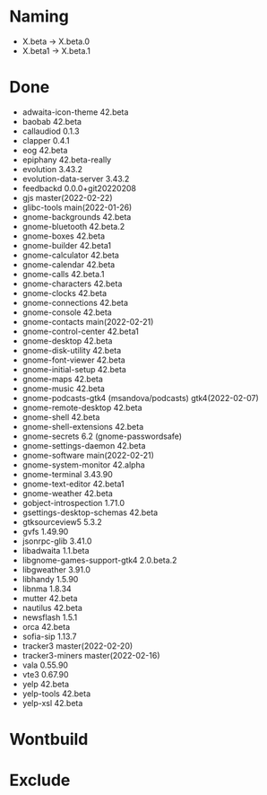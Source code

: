 # Naming
* X.beta -> X.beta.0
* X.beta1 -> X.beta.1

# Done
- adwaita-icon-theme 42.beta
- baobab 42.beta
- callaudiod 0.1.3
- clapper 0.4.1
- eog 42.beta
- epiphany 42.beta-really
- evolution 3.43.2
- evolution-data-server 3.43.2
- feedbackd 0.0.0+git20220208
- gjs master(2022-02-22)
- glibc-tools main(2022-01-26)
- gnome-backgrounds 42.beta
- gnome-bluetooth 42.beta.2
- gnome-boxes 42.beta
- gnome-builder 42.beta1
- gnome-calculator 42.beta
- gnome-calendar 42.beta
- gnome-calls 42.beta.1
- gnome-characters 42.beta
- gnome-clocks 42.beta
- gnome-connections 42.beta
- gnome-console 42.beta
- gnome-contacts main(2022-02-21)
- gnome-control-center 42.beta1
- gnome-desktop 42.beta
- gnome-disk-utility 42.beta
- gnome-font-viewer 42.beta
- gnome-initial-setup 42.beta
- gnome-maps 42.beta
- gnome-music 42.beta
- gnome-podcasts-gtk4 (msandova/podcasts) gtk4(2022-02-07)
- gnome-remote-desktop 42.beta
- gnome-shell 42.beta
- gnome-shell-extensions 42.beta
- gnome-secrets 6.2 (gnome-passwordsafe)
- gnome-settings-daemon 42.beta
- gnome-software main(2022-02-21)
- gnome-system-monitor 42.alpha
- gnome-terminal 3.43.90
- gnome-text-editor 42.beta1
- gnome-weather 42.beta
- gobject-introspection 1.71.0
- gsettings-desktop-schemas 42.beta
- gtksourceview5 5.3.2
- gvfs 1.49.90
- jsonrpc-glib 3.41.0
- libadwaita 1.1.beta
- libgnome-games-support-gtk4 2.0.beta.2
- libgweather 3.91.0
- libhandy 1.5.90
- libnma 1.8.34
- mutter 42.beta
- nautilus 42.beta
- newsflash 1.5.1
- orca 42.beta
- sofia-sip 1.13.7
- tracker3 master(2022-02-20)
- tracker3-miners master(2022-02-16)
- vala 0.55.90
- vte3 0.67.90
- yelp 42.beta
- yelp-tools 42.beta
- yelp-xsl 42.beta

# Wontbuild

# Exclude